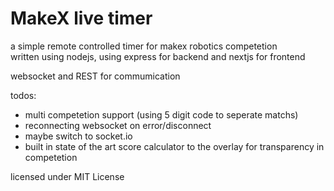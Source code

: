 # MakeX live timer

a simple remote controlled timer for makex robotics competetion   
written using nodejs, using express for backend and nextjs for frontend    

websocket and REST for commumication    

todos:
- multi competetion support (using 5 digit code to seperate matchs)
- reconnecting websocket on error/disconnect
- maybe switch to socket.io
- built in state of the art score calculator to the overlay for transparency in competetion

licensed under MIT License